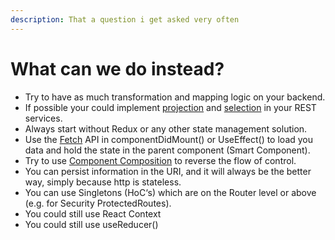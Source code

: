 ```yaml
---
description: That a question i get asked very often
---
```


# What can we do instead?

* Try to have as much transformation and mapping logic on your backend.
* If possible your could implement [projection](https://jsonapi.org/format/#fetching-sparse-fieldsets) and [selection](https://jsonapi.org/format/#fetching-filtering) in your REST services.
* Always start without Redux or any other state management solution.
* Use the [Fetch](https://reactjs.org/docs/faq-ajax.html) API in componentDidMount\(\) or UseEffect\(\) to load you data and hold the state in the parent component \(Smart Component\).
* Try to use [Component Composition](https://reactjs.org/docs/composition-vs-inheritance.html) to reverse the flow of control.
* You can persist information in the URI, and it will always be the better way, simply because http is stateless.
* You can use Singletons \(HoC‘s\) which are on the Router level or above \(e.g. for Security ProtectedRoutes\).
* You could still use React Context
* You could still use useReducer\(\)

